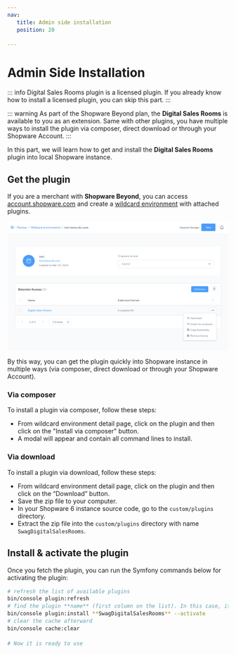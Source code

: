 ```yaml
---
nav:
   title: Admin side installation
   position: 20

---
```


# Admin Side Installation

::: info
Digital Sales Rooms plugin is a licensed plugin. If you already know how to install a licensed plugin, you can skip this part.
:::

::: warning
As part of the Shopware Beyond plan, the **Digital Sales Rooms** is available to you as an extension.
Same with other plugins, you have multiple ways to install the plugin via composer, direct download or through your Shopware Account.
:::

In this part, we will learn how to get and install the **Digital Sales Rooms** plugin into local Shopware instance.

## Get the plugin

If you are a merchant with **Shopware Beyond**, you can access [account.shopware.com](https://auth.shopware.com/login?return_to=https:%2F%2Faccount.shopware.com%2Fportal) and create a [wildcard environment](https://docs.shopware.com/en/account-en/extension-partner/wildcard-environments?category=account-en/extension-partner) with attached plugins.

![ ](../../../assets/products-digitalSalesRooms-wildcard.png)

By this way, you can get the plugin quickly into Shopware instance in multiple ways (via composer, direct download or through your Shopware Account).

### Via composer

To install a plugin via composer, follow these steps:

- From wildcard environment detail page, click on the plugin and then click on the "Install via composer" button.
- A modal will appear and contain all command lines to install.

### Via download

To install a plugin via download, follow these steps:

- From wildcard environment detail page, click on the plugin and then click on the “Download” button.
- Save the zip file to your computer.
- In your Shopware 6 instance source code, go to the `custom/plugins` directory.
- Extract the zip file into the `custom/plugins` directory with name `SwagDigitalSalesRooms`.

## Install & activate the plugin

Once you fetch the plugin, you can run the Symfony commands below for activating the plugin:

```bash
# refresh the list of available plugins
bin/console plugin:refresh
# find the plugin **name** (first column on the list). In this case, it is "**SwagDigitalSalesRooms"**
bin/console plugin:install **SwagDigitalSalesRooms** --activate
# clear the cache afterward
bin/console cache:clear

# Now it is ready to use
```
